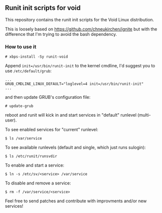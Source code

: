 ## Runit init scripts for void

This repository contains the runit init scripts for the Void Linux distribution.

This is loosely based on https://github.com/chneukirchen/ignite but with the
difference that I'm trying to avoid the bash dependency.

### How to use it

    # xbps-install -Sy runit-void
    
Append `init=/usr/bin/runit-init` to the kernel cmdline, I'd suggest you to use `/etc/default/grub`:

    ...
    GRUB_CMDLINE_LINUX_DEFAULT="loglevel=4 init=/usr/bin/runit-init"
    ...
    
and then update GRUB's configuration file:

    # update-grub

reboot and runit will kick in and start services in "default" runlevel (multi-user).

To see enabled services for "current" runlevel:

    $ ls /var/service

To see available runlevels (default and single, which just runs sulogin):

    $ ls /etc/runit/runsvdir

To enable and start a service:

    $ ln -s /etc/sv/<service> /var/service

To disable and remove a service:

    $ rm -f /var/service/<service>

Feel free to send patches and contribute with improvments and/or new services!
